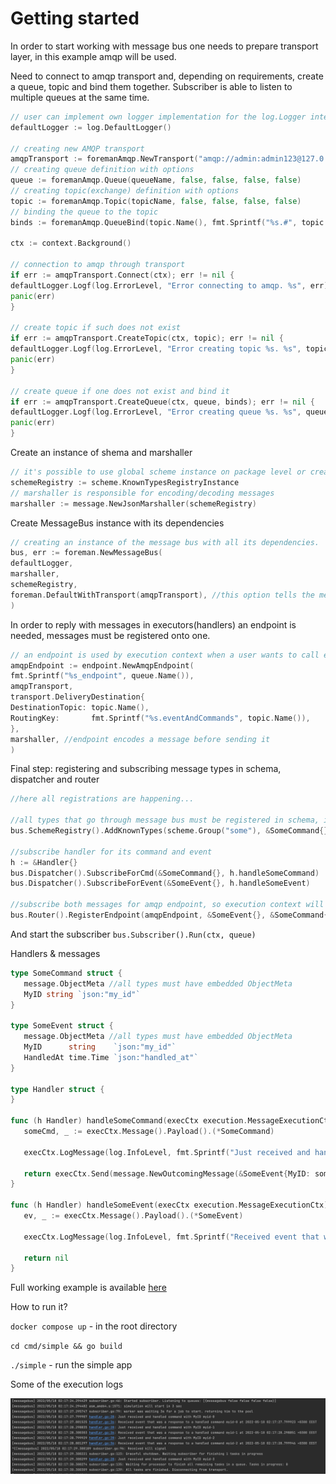# Getting started

In order to start working with message bus one needs to prepare transport layer, in this example amqp will be used.

Need to connect to amqp transport and, depending on requirements, create a queue, topic and bind them together. Subscriber is able to listen to multiple queues at the same time.

```go
// user can implement own logger implementation for the log.Logger interface
defaultLogger := log.DefaultLogger()

// creating new AMQP transport
amqpTransport := foremanAmqp.NewTransport("amqp://admin:admin123@127.0.0.1:5672", defaultLogger)
// creating queue definition with options
queue := foremanAmqp.Queue(queueName, false, false, false, false)
// creating topic(exchange) definition with options
topic := foremanAmqp.Topic(topicName, false, false, false, false)
// binding the queue to the topic
binds := foremanAmqp.QueueBind(topic.Name(), fmt.Sprintf("%s.#", topic.Name()), false)

ctx := context.Background()

// connection to amqp through transport
if err := amqpTransport.Connect(ctx); err != nil {
defaultLogger.Logf(log.ErrorLevel, "Error connecting to amqp. %s", err)
panic(err)
}

// create topic if such does not exist
if err := amqpTransport.CreateTopic(ctx, topic); err != nil {
defaultLogger.Logf(log.ErrorLevel, "Error creating topic %s. %s", topic.Name(), err)
panic(err)
}

// create queue if one does not exist and bind it
if err := amqpTransport.CreateQueue(ctx, queue, binds); err != nil {
defaultLogger.Logf(log.ErrorLevel, "Error creating queue %s. %s", queue.Name(), err)
panic(err)
}
```

Create an instance of shema and marshaller

```go
// it's possible to use global scheme instance on package level or create new one using constructor
schemeRegistry := scheme.KnownTypesRegistryInstance
// marshaller is responsible for encoding/decoding messages
marshaller := message.NewJsonMarshaller(schemeRegistry)
```

Create MessageBus instance with its dependencies

```go
// creating an instance of the message bus with all its dependencies.
bus, err := foreman.NewMessageBus(
defaultLogger,
marshaller,
schemeRegistry,
foreman.DefaultWithTransport(amqpTransport), //this option tells the message bus to use default subscriber with this transport.
)
```

In order to reply with messages in executors(handlers) an endpoint is needed, messages must be registered onto one.

```go
// an endpoint is used by execution context when a user wants to call execCtx.Send().
amqpEndpoint := endpoint.NewAmqpEndpoint(
fmt.Sprintf("%s_endpoint", queue.Name()),
amqpTransport,
transport.DeliveryDestination{
DestinationTopic: topic.Name(),
RoutingKey:       fmt.Sprintf("%s.eventAndCommands", topic.Name()),
},
marshaller, //endpoint encodes a message before sending it
)
```

Final step: registering and subscribing message types in schema, dispatcher and router

```go
//here all registrations are happening...

//all types that go through message bus must be registered in schema, it's suggested to do it in init() function
bus.SchemeRegistry().AddKnownTypes(scheme.Group("some"), &SomeCommand{}, &SomeEvent{})

//subscribe handler for its command and event
h := &Handler{}
bus.Dispatcher().SubscribeForCmd(&SomeCommand{}, h.handleSomeCommand)
bus.Dispatcher().SubscribeForEvent(&SomeEvent{}, h.handleSomeEvent)

//subscribe both messages for amqp endpoint, so execution context will know where to send replies with these types
bus.Router().RegisterEndpoint(amqpEndpoint, &SomeEvent{}, &SomeCommand{})
```

And start the subscriber `bus.Subscriber().Run(ctx, queue)`

Handlers & messages

```go
type SomeCommand struct {
   message.ObjectMeta //all types must have embedded ObjectMeta
   MyID string `json:"my_id"`
}

type SomeEvent struct {
   message.ObjectMeta //all types must have embedded ObjectMeta
   MyID      string    `json:"my_id"`
   HandledAt time.Time `json:"handled_at"`
}

type Handler struct {
}

func (h Handler) handleSomeCommand(execCtx execution.MessageExecutionCtx) error {
   someCmd, _ := execCtx.Message().Payload().(*SomeCommand)

   execCtx.LogMessage(log.InfoLevel, fmt.Sprintf("Just received and handled command with MyID %s", someCmd.MyID))

   return execCtx.Send(message.NewOutcomingMessage(&SomeEvent{MyID: someCmd.MyID, HandledAt: time.Now()})) //reply with an event
}

func (h Handler) handleSomeEvent(execCtx execution.MessageExecutionCtx) error {
   ev, _ := execCtx.Message().Payload().(*SomeEvent)

   execCtx.LogMessage(log.InfoLevel, fmt.Sprintf("Received event that was a response to a handled command %s at %s", ev.MyID, ev.HandledAt))

   return nil
}
```

Full working example is available [here](https://github.com/go-foreman/foreman-examples/tree/master/cmd/simple)

How to run it?

`docker compose up` - in the root directory

`cd cmd/simple && go build`

`./simple` - run the simple app

Some of the execution logs

![Untitled](Getting%20started/screenshot-logs.png)
